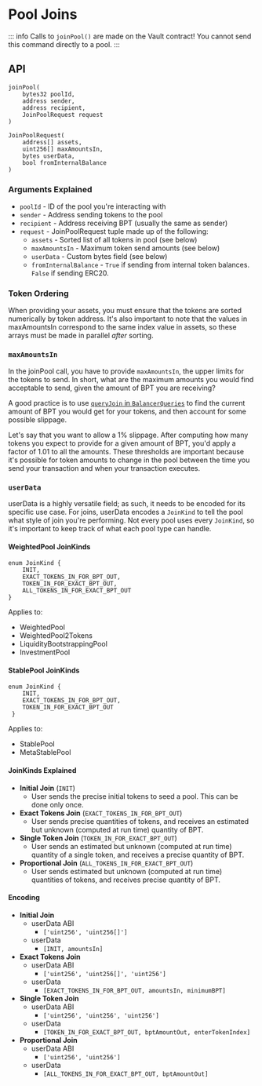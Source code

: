 # Pool Joins

::: info
Calls to `joinPool()` are made on the Vault contract! You cannot send this command directly to a pool.
:::

## API

```solidity
joinPool(
    bytes32 poolId,
    address sender,
    address recipient,
    JoinPoolRequest request
)

JoinPoolRequest(
    address[] assets,
    uint256[] maxAmountsIn,
    bytes userData,
    bool fromInternalBalance
)
```

### Arguments Explained

- `poolId` - ID of the pool you're interacting with
- `sender` - Address sending tokens to the pool
- `recipient` - Address receiving BPT (usually the same as sender)
- `request` - JoinPoolRequest tuple made up of the following:
  - `assets` - Sorted list of all tokens in pool (see below)
  - `maxAmountsIn` - Maximum token send amounts (see below)
  - `userData` - Custom bytes field (see below)
  - `fromInternalBalance` - `True` if sending from internal token balances. `False` if sending ERC20.

### Token Ordering

When providing your assets, you must ensure that the tokens are sorted numerically by token address. It's also important to note that the values in maxAmountsIn correspond to the same index value in assets, so these arrays must be made in parallel _after_ sorting.

### `maxAmountsIn`

In the joinPool call, you have to provide `maxAmountsIn`, the upper limits for the tokens to send. In short, what are the maximum amounts you would find acceptable to send, given the amount of BPT you are receiving?

A good practice is to use [`queryJoin` in `BalancerQueries`](/reference/contracts/query-functions.md#queryjoin) to find the current amount of BPT you would get for your tokens, and then account for some possible slippage.

Let's say that you want to allow a 1% slippage. After computing how many tokens you expect to provide for a given amount of BPT, you'd apply a factor of 1.01 to all the amounts. These thresholds are important because it's possible for token amounts to change in the pool between the time you send your transaction and when your transaction executes.

### `userData`

userData is a highly versatile field; as such, it needs to be encoded for its specific use case. For joins, userData encodes a `JoinKind` to tell the pool what style of join you're performing. Not every pool uses every `JoinKind`, so it's important to keep track of what each pool type can handle.

#### WeightedPool JoinKinds

```solidity
enum JoinKind {
    INIT,
    EXACT_TOKENS_IN_FOR_BPT_OUT,
    TOKEN_IN_FOR_EXACT_BPT_OUT,
    ALL_TOKENS_IN_FOR_EXACT_BPT_OUT
}
```

Applies to:

- WeightedPool
- WeightedPool2Tokens
- LiquidityBootstrappingPool
- InvestmentPool

#### StablePool JoinKinds

```solidity
enum JoinKind {
    INIT,
    EXACT_TOKENS_IN_FOR_BPT_OUT,
    TOKEN_IN_FOR_EXACT_BPT_OUT
 }
```

Applies to:

- StablePool
- MetaStablePool

#### JoinKinds Explained

- **Initial Join** (`INIT`)
  - User sends the precise initial tokens to seed a pool. This can be done only once.
- **Exact Tokens Join** (`EXACT_TOKENS_IN_FOR_BPT_OUT`)
  - User sends precise quantities of tokens, and receives an estimated but unknown (computed at run time) quantity of BPT.
- **Single Token Join** (`TOKEN_IN_FOR_EXACT_BPT_OUT`)
  - User sends an estimated but unknown (computed at run time) quantity of a single token, and receives a precise quantity of BPT.
- **Proportional Join** (`ALL_TOKENS_IN_FOR_EXACT_BPT_OUT`)
  - User sends estimated but unknown (computed at run time) quantities of tokens, and receives precise quantity of BPT.

#### Encoding

- **Initial Join**
  - userData ABI
    - `['uint256', 'uint256[]']`
  - userData
    - `[INIT, amountsIn]`
- **Exact Tokens Join**
  - userData ABI
    - `['uint256', 'uint256[]', 'uint256']`
  - userData
    - `[EXACT_TOKENS_IN_FOR_BPT_OUT, amountsIn, minimumBPT]`
- **Single Token Join**
  - userData ABI
    - `['uint256', 'uint256', 'uint256']`
  - userData
    - `[TOKEN_IN_FOR_EXACT_BPT_OUT, bptAmountOut, enterTokenIndex]`
- **Proportional Join**
  - userData ABI
    - `['uint256', 'uint256']`
  - userData
    - `[ALL_TOKENS_IN_FOR_EXACT_BPT_OUT, bptAmountOut]`
